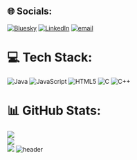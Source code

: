 
## 🌐 Socials:
[![Bluesky](https://img.shields.io/badge/bluesky-0285FF?style=for-the-badge&logo=bluesky&logoColor=%23FFFFFF)](https://bsky.app/profile/Manisha) [![LinkedIn](https://img.shields.io/badge/LinkedIn-%230077B5.svg?logo=linkedin&logoColor=white)](https://linkedin.com/in/manishaabhi/) [![email](https://img.shields.io/badge/Email-D14836?logo=gmail&logoColor=white)](mailto:manishaabhi068@gmail.com) 


# 💻 Tech Stack:
![Java](https://img.shields.io/badge/java-%23ED8B00.svg?style=for-the-badge&logo=openjdk&logoColor=white) ![JavaScript](https://img.shields.io/badge/javascript-%23323330.svg?style=for-the-badge&logo=javascript&logoColor=%23F7DF1E) ![HTML5](https://img.shields.io/badge/html5-%23E34F26.svg?style=for-the-badge&logo=html5&logoColor=white) ![C](https://img.shields.io/badge/c-%2300599C.svg?style=for-the-badge&logo=c&logoColor=white) ![C++](https://img.shields.io/badge/c++-%2300599C.svg?style=for-the-badge&logo=c%2B%2B&logoColor=white)
# 📊 GitHub Stats:
![](https://github-readme-stats.vercel.app/api?username=Manisha2005&theme=dark&hide_border=false&include_all_commits=false&count_private=false)<br/>
![](https://nirzak-streak-stats.vercel.app/?user=Manisha2005&theme=dark&hide_border=false)<br/>
![](https://github-readme-stats.vercel.app/api/top-langs/?username=Manisha2005&theme=dark&hide_border=false&include_all_commits=false&count_private=false&layout=compact)
![header](https://capsule-render.vercel.app/api?text=capsule_render&animation=fadeIn)







